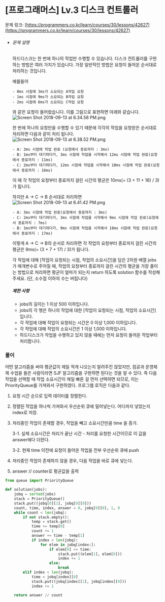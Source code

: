 # [프로그래머스] Lv.3 디스크 컨트롤러

문제 링크: [https://programmers.co.kr/learn/courses/30/lessons/42627](https://programmers.co.kr/learn/courses/30/lessons/42627)

- ###### 문제 설명

  하드디스크는 한 번에 하나의 작업만 수행할 수 있습니다. 디스크 컨트롤러를 구현하는 방법은 여러 가지가 있습니다. 가장 일반적인 방법은 요청이 들어온 순서대로 처리하는 것입니다.

  예를들어

  ```
  - 0ms 시점에 3ms가 소요되는 A작업 요청
  - 1ms 시점에 9ms가 소요되는 B작업 요청
  - 2ms 시점에 6ms가 소요되는 C작업 요청
  ```

  와 같은 요청이 들어왔습니다. 이를 그림으로 표현하면 아래와 같습니다.
  ![Screen Shot 2018-09-13 at 6.34.58 PM.png](https://grepp-programmers.s3.amazonaws.com/files/production/b68eb5cec6/38dc6a53-2d21-4c72-90ac-f059729c51d5.png)

  한 번에 하나의 요청만을 수행할 수 있기 때문에 각각의 작업을 요청받은 순서대로 처리하면 다음과 같이 처리 됩니다.
  ![Screen Shot 2018-09-13 at 6.38.52 PM.png](https://grepp-programmers.s3.amazonaws.com/files/production/5e677b4646/90b91fde-cac4-42c1-98b8-8f8431c52dcf.png)

  ```
  - A: 3ms 시점에 작업 완료 (요청에서 종료까지 : 3ms)
  - B: 1ms부터 대기하다가, 3ms 시점에 작업을 시작해서 12ms 시점에 작업 완료(요청에서 종료까지 : 11ms)
  - C: 2ms부터 대기하다가, 12ms 시점에 작업을 시작해서 18ms 시점에 작업 완료(요청에서 종료까지 : 16ms)
  ```

  이 때 각 작업의 요청부터 종료까지 걸린 시간의 평균은 10ms(= (3 + 11 + 16) / 3)가 됩니다.

  하지만 A → C → B 순서대로 처리하면
  ![Screen Shot 2018-09-13 at 6.41.42 PM.png](https://grepp-programmers.s3.amazonaws.com/files/production/9eb7c5a6f1/a6cff04d-86bb-4b5b-98bf-6359158940ac.png)

  ```
  - A: 3ms 시점에 작업 완료(요청에서 종료까지 : 3ms)
  - C: 2ms부터 대기하다가, 3ms 시점에 작업을 시작해서 9ms 시점에 작업 완료(요청에서 종료까지 : 7ms)
  - B: 1ms부터 대기하다가, 9ms 시점에 작업을 시작해서 18ms 시점에 작업 완료(요청에서 종료까지 : 17ms)
  ```

  이렇게 A → C → B의 순서로 처리하면 각 작업의 요청부터 종료까지 걸린 시간의 평균은 9ms(= (3 + 7 + 17) / 3)가 됩니다.

  각 작업에 대해 [작업이 요청되는 시점, 작업의 소요시간]을 담은 2차원 배열 jobs가 매개변수로 주어질 때, 작업의 요청부터 종료까지 걸린 시간의 평균을 가장 줄이는 방법으로 처리하면 평균이 얼마가 되는지 return 하도록 solution 함수를 작성해주세요. (단, 소수점 이하의 수는 버립니다)

  ##### 제한 사항

  - jobs의 길이는 1 이상 500 이하입니다.
  - jobs의 각 행은 하나의 작업에 대한 [작업이 요청되는 시점, 작업의 소요시간] 입니다.
  - 각 작업에 대해 작업이 요청되는 시간은 0 이상 1,000 이하입니다.
  - 각 작업에 대해 작업의 소요시간은 1 이상 1,000 이하입니다.
  - 하드디스크가 작업을 수행하고 있지 않을 때에는 먼저 요청이 들어온 작업부터 처리합니다.



### 풀이

  어떤 알고리즘을 써야 평균값이 제일 적게 나오는지 알려주진 않았지만, 컴공과 운영체제 수업을 들은 사람이라면 SJF 알고리즘을 구현하면 된다는 것을 알 수 있다.  즉 다음 작업을 선택할 때 작업 소요시간이 제일 빠른 걸 먼저 선택하면 되므로, 이는 PriorityQueue를 가져와서 구현하였다.  프로그램 로직은 다음과 같다.

1. 요청 시간 순으로 입력  데이터를 정렬한다.

2. 정렬된 작업을 하나씩 가져와서 우선순위 큐에 밀어넣는다. 어디까지 넣었는지 index로 저장.

3. 처리중인 작업이 존재할 경우,  작업을 빼고 소요시간만큼 time 을 증가. 

   3-1. 실제 소요시간은 처리가 끝난 시간 - 처리를 요청한 시간이므로 이 값을 answer에다 더한다.

   3-2. 현재 time 이전에 요청이 들어온 작업을 전부 우선순위 큐에 push

4. 처리중인 작업이 존재하지 않을 경우, 다음 작업을 바로 큐에 넣는다.
5. answer // counter로 평균값을 출력



```python
from queue import PriorityQueue

def solution(jobs):
    jobq = sorted(jobs)
    stack = PriorityQueue()
    stack.put((jobq[0][1], jobq[0][0]))
    count, time, index, answer = 0, jobq[0][0], 1, 0
    while count < len(jobq):
        if not stack.empty():
            temp = stack.get()
            time += temp[0]
            count += 1
            answer += time - temp[1]
            if index < len(jobq):
                for elem in jobq[index:]:
                    if elem[0] <= time:
                        stack.put((elem[1], elem[0]))
                        index += 1
                    else:
                        break
        elif index < len(jobq):
            time = jobq[index][0]
            stack.put((jobq[index][1], jobq[index][0]))
            index += 1

    return answer // count
```



